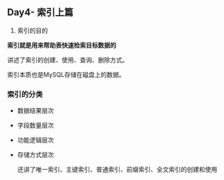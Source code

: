 ## Day4- 索引上篇

1. 索引的目的

**索引就是用来帮助表快速检索目标数据的**



讲述了索引的创建、使用、查询、删除方式。

索引本质也是MySQL存储在磁盘上的数据。



### 索引的分类

- 数据结果层次

- 字段数量层次

- 功能逻辑层次

- 存储方式层次

  

  还讲了唯一索引、主键索引、普通索引、前缀索引、全文索引的创建和使用
